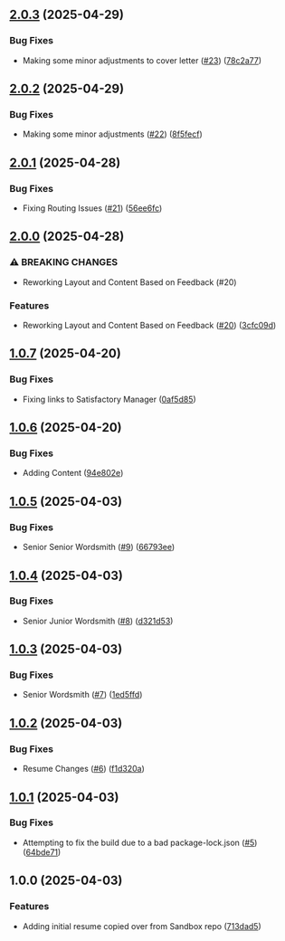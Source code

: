 ## [2.0.3](https://github.com/incutonez/jefharkay/compare/v2.0.2...v2.0.3) (2025-04-29)

### Bug Fixes

* Making some minor adjustments to cover letter ([#23](https://github.com/incutonez/jefharkay/issues/23)) ([78c2a77](https://github.com/incutonez/jefharkay/commit/78c2a77aeb7952c3fdaa4328199c689b132ee040))

## [2.0.2](https://github.com/incutonez/jefharkay/compare/v2.0.1...v2.0.2) (2025-04-29)

### Bug Fixes

* Making some minor adjustments ([#22](https://github.com/incutonez/jefharkay/issues/22)) ([8f5fecf](https://github.com/incutonez/jefharkay/commit/8f5fecf65d7d6ef35279a2f60ed1cf1a8ecae128))

## [2.0.1](https://github.com/incutonez/jefharkay/compare/v2.0.0...v2.0.1) (2025-04-28)

### Bug Fixes

* Fixing Routing Issues ([#21](https://github.com/incutonez/jefharkay/issues/21)) ([56ee6fc](https://github.com/incutonez/jefharkay/commit/56ee6fc0666c2e51e2c1b6614b166b25ca8fbfd8))

## [2.0.0](https://github.com/incutonez/jefharkay/compare/v1.0.7...v2.0.0) (2025-04-28)

### ⚠ BREAKING CHANGES

* Reworking Layout and Content Based on Feedback (#20)

### Features

* Reworking Layout and Content Based on Feedback ([#20](https://github.com/incutonez/jefharkay/issues/20)) ([3cfc09d](https://github.com/incutonez/jefharkay/commit/3cfc09d93def60f7826c5f7cdec318023665dee4))

## [1.0.7](https://github.com/incutonez/jefharkay/compare/v1.0.6...v1.0.7) (2025-04-20)

### Bug Fixes

* Fixing links to Satisfactory Manager ([0af5d85](https://github.com/incutonez/jefharkay/commit/0af5d855866cb9a3d14dc4e5280be3abf343a988))

## [1.0.6](https://github.com/incutonez/jefharkay/compare/v1.0.5...v1.0.6) (2025-04-20)

### Bug Fixes

* Adding Content ([94e802e](https://github.com/incutonez/jefharkay/commit/94e802e80934163a12c16a61ae42fdfe5cf4eb24))

## [1.0.5](https://github.com/incutonez/jefharkay/compare/v1.0.4...v1.0.5) (2025-04-03)

### Bug Fixes

* Senior Senior Wordsmith ([#9](https://github.com/incutonez/jefharkay/issues/9)) ([66793ee](https://github.com/incutonez/jefharkay/commit/66793ee8fc8b6042cb50ca4eb49da25055a26628))

## [1.0.4](https://github.com/incutonez/jefharkay/compare/v1.0.3...v1.0.4) (2025-04-03)

### Bug Fixes

* Senior Junior Wordsmith ([#8](https://github.com/incutonez/jefharkay/issues/8)) ([d321d53](https://github.com/incutonez/jefharkay/commit/d321d533f9e34ff677d57cc04fa00e724156d3c6))

## [1.0.3](https://github.com/incutonez/jefharkay/compare/v1.0.2...v1.0.3) (2025-04-03)

### Bug Fixes

* Senior Wordsmith ([#7](https://github.com/incutonez/jefharkay/issues/7)) ([1ed5ffd](https://github.com/incutonez/jefharkay/commit/1ed5ffd2abbc3a62f90e47ab64d4c2d5362f7d86))

## [1.0.2](https://github.com/incutonez/jefharkay/compare/v1.0.1...v1.0.2) (2025-04-03)

### Bug Fixes

* Resume Changes ([#6](https://github.com/incutonez/jefharkay/issues/6)) ([f1d320a](https://github.com/incutonez/jefharkay/commit/f1d320ac90b39b1e9ede3d617f92e7fa3bb5f75e))

## [1.0.1](https://github.com/incutonez/jefharkay/compare/v1.0.0...v1.0.1) (2025-04-03)

### Bug Fixes

* Attempting to fix the build due to a bad package-lock.json ([#5](https://github.com/incutonez/jefharkay/issues/5)) ([64bde71](https://github.com/incutonez/jefharkay/commit/64bde7152b12e5fac595274a05d6d77c3397d2d4))

## 1.0.0 (2025-04-03)

### Features

* Adding initial resume copied over from Sandbox repo ([713dad5](https://github.com/incutonez/jefharkay/commit/713dad55cdf86cded5ce58e574403f9a2c871855))
